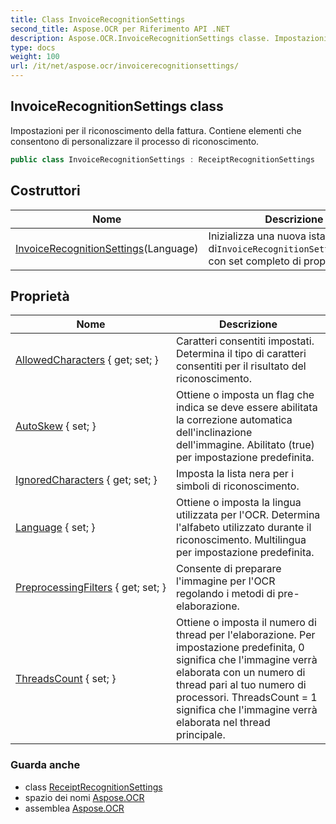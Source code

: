 ```yaml
---
title: Class InvoiceRecognitionSettings
second_title: Aspose.OCR per Riferimento API .NET
description: Aspose.OCR.InvoiceRecognitionSettings classe. Impostazioni per il riconoscimento della fattura. Contiene elementi che consentono di personalizzare il processo di riconoscimento.
type: docs
weight: 100
url: /it/net/aspose.ocr/invoicerecognitionsettings/
---
```

## InvoiceRecognitionSettings class

Impostazioni per il riconoscimento della fattura. Contiene elementi che consentono di personalizzare il processo di riconoscimento.

```csharp
public class InvoiceRecognitionSettings : ReceiptRecognitionSettings
```

## Costruttori

| Nome | Descrizione |
| --- | --- |
| [InvoiceRecognitionSettings](invoicerecognitionsettings/)(Language) | Inizializza una nuova istanza di`InvoiceRecognitionSettings`classe con set completo di proprietà. |

## Proprietà

| Nome | Descrizione |
| --- | --- |
| [AllowedCharacters](../../aspose.ocr/receiptrecognitionsettings/allowedcharacters/) { get; set; } | Caratteri consentiti impostati. Determina il tipo di caratteri consentiti per il risultato del riconoscimento. |
| [AutoSkew](../../aspose.ocr/receiptrecognitionsettings/autoskew/) { set; } | Ottiene o imposta un flag che indica se deve essere abilitata la correzione automatica dell'inclinazione dell'immagine. Abilitato (true) per impostazione predefinita. |
| [IgnoredCharacters](../../aspose.ocr/receiptrecognitionsettings/ignoredcharacters/) { get; set; } | Imposta la lista nera per i simboli di riconoscimento. |
| [Language](../../aspose.ocr/receiptrecognitionsettings/language/) { set; } | Ottiene o imposta la lingua utilizzata per l'OCR.  Determina l'alfabeto utilizzato durante il riconoscimento. Multilingua per impostazione predefinita. |
| [PreprocessingFilters](../../aspose.ocr/receiptrecognitionsettings/preprocessingfilters/) { get; set; } | Consente di preparare l'immagine per l'OCR regolando i metodi di pre-elaborazione. |
| [ThreadsCount](../../aspose.ocr/receiptrecognitionsettings/threadscount/) { set; } | Ottiene o imposta il numero di thread per l'elaborazione. Per impostazione predefinita, 0 significa che l'immagine verrà elaborata con un numero di thread pari al tuo numero di processori. ThreadsCount = 1 significa che l'immagine verrà elaborata nel thread principale. |

### Guarda anche

* class [ReceiptRecognitionSettings](../receiptrecognitionsettings/)
* spazio dei nomi [Aspose.OCR](../../aspose.ocr/)
* assemblea [Aspose.OCR](../../)


